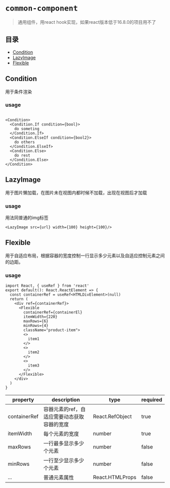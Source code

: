 # `common-component`

> 通用组件，用react hook实现，如果react版本低于16.8.0的项目用不了

## 目录
- [Condition](#condition)
- [LazyImage](#lazyimage)
- [Flexible](#flexible)

## Condition
用于条件渲染
### usage 
```

<Condition>
  <Condition.If condition={bool}>
    do someting
  </Condition.If>
  <Condition.ElseIf condition={bool2}>
    do others
  </Condition.ElseIf>
  <Condition.Else>
    do rest
  </Condition.Else>
</Condition>
```

## LazyImage
用于图片懒加载，在图片未在视图内都时候不加载，出现在视图后才加载
### usage
用法同普通的img标签
```
<LazyImage src={url} width={100} height={100}/>
```

## Flexible
用于自适应布局，根据容器的宽度控制一行显示多少元素以及自适应控制元素之间的边距。
### usage
```
import React, { useRef } from 'react'
export default(): React.ReactElement => {
  const containerRef = useRef<HTMLDivElement>(null)
  return (
    <div ref={containerRef}>
      <Flexible 
        containerRef={containerEl} 
        itemWidth={220} 
        maxRows={6} 
        minRows={4} 
        className="product-item">
        <>
          item1
        </>
        <>
          item2
        </>
        <>
          item3
        </>
      </Flexible>
    </div>
  )
}
```

property | description | type | required
---|--- | --- | ---
containerRef | 容器元素的ref，自适应需要动态获取容器的宽度 | React.RefObject<HTMLElement> | true
itemWidth | 每个元素的宽度 | number | true
maxRows | 一行最多显示多少个元素 | number | false
minRows | 一行至少显示多少个元素 | number | false
... | 普通元素属性 | React.HTMLProps<HTMLDivElement> | false

